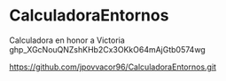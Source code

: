 # CalculadoraEntornos
Calculadora en honor a Victoria
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

https://github.com/jpovvacor96/CalculadoraEntornos.git
